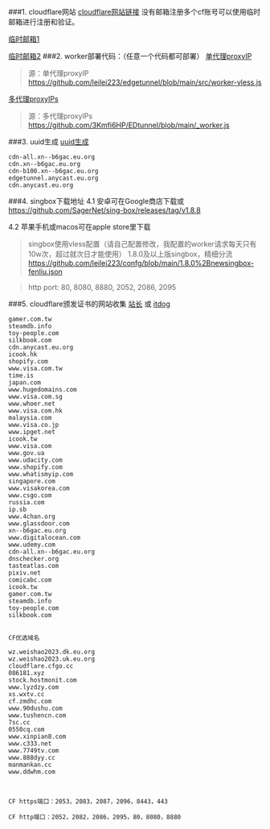 ###1. cloudflare网站
[cloudflare网站链接](https://dash.cloudflare.com/)
没有邮箱注册多个cf账号可以使用临时邮箱进行注册和验证。

[临时邮箱1](https://email10min.com/zh)

[临时邮箱2](https://www.linshiyouxiang.net/)
###2. worker部署代码：（任意一个代码都可部署）
[单代理proxyIP](/docs/vvv/singbox/cloudflare_worker_js/one-ip-worker-vless.js)
> 源：单代理proxyIP https://github.com/leilei223/edgetunnel/blob/main/src/worker-vless.js

[多代理proxyIPs](/docs/vvv/singbox/cloudflare_worker_js/batch-ip-worker-vless.js)
> 源：多代理proxyIPs https://github.com/3Kmfi6HP/EDtunnel/blob/main/_worker.js

###3. uuid生成
[uuid生成](https://1024tools.com/uuid)


```proxyips
cdn-all.xn--b6gac.eu.org
cdn.xn--b6gac.eu.org
cdn-b100.xn--b6gac.eu.org
edgetunnel.anycast.eu.org
cdn.anycast.eu.org
```

###4. singbox下载地址
4.1 安卓可在Google商店下载或 https://github.com/SagerNet/sing-box/releases/tag/v1.8.8

4.2 苹果手机或macos可在apple store里下载

> singbox使用vless配置（请自己配置修改，我配置的worker请求每天只有10w次，超过就次日才能使用）
1.8.0及以上版singbox，精细分流 https://github.com/leilei223/confg/blob/main/1.8.0%2Bnewsingbox-fenliu.json

> http port: 80, 8080, 8880, 2052, 2086, 2095
 
###5. cloudflare颁发证书的网站收集
[站长](https://ping.chinaz.com/) 或 [itdog](https://www.itdog.cn/ping/)
```text
gamer.com.tw
steamdb.info
toy-people.com
silkbook.com
cdn.anycast.eu.org
icook.hk
shopify.com
www.visa.com.tw
time.is
japan.com
www.hugedomains.com
www.visa.com.sg
www.whoer.net
www.visa.com.hk
malaysia.com
www.visa.co.jp
www.ipget.net
icook.tw
www.visa.com
www.gov.ua
www.udacity.com
www.shopify.com
www.whatismyip.com
singapore.com
www.visakorea.com
www.csgo.com
russia.com
ip.sb
www.4chan.org
www.glassdoor.com
xn--b6gac.eu.org
www.digitalocean.com
www.udemy.com
cdn-all.xn--b6gac.eu.org
dnschecker.org
tasteatlas.com
pixiv.net
comicabc.com
icook.tw
gamer.com.tw
steamdb.info
toy-people.com
silkbook.com


CF优选域名

wz.weishao2023.dk.eu.org
wz.weishao2023.uk.eu.org
cloudflare.cfgo.cc
086181.xyz
stock.hostmonit.com
www.lyzdzy.com
xs.wxtv.cc
cf.zmdhc.com
www.90dushu.com
www.tushencn.com
7sc.cc
0550cq.com
www.xinpian8.com
www.c333.net
www.7749tv.com
www.888dyy.cc
manmankan.cc
www.ddwhm.com



CF https端口：2053，2083，2087，2096，8443，443 

CF http端口：2052，2082，2086，2095，80，8080，8880

```